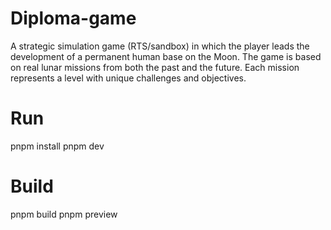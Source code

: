 # Diploma-game

A strategic simulation game (RTS/sandbox) in which the player leads the development of a permanent human base on the Moon. The game is based on real lunar missions from both the past and the future. Each mission represents a level with unique challenges and objectives.

# Run

pnpm install
pnpm dev

# Build

pnpm build
pnpm preview
